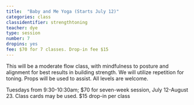 ```yaml
---
title:  "Baby and Me Yoga (Starts July 12)"
categories: class
classidentifier: strengthtoning
teacher: dye
type: session
number: 7
dropins: yes
fee: $70 for 7 classes. Drop-in fee $15
---
```

This will be a moderate flow class, with mindfulness to posture and alignment for
best results in building strength. We will utilize repetition for toning. Props
will be used to assist. All levels are welcome.

Tuesdays from 9:30-10:30am; $70 for seven-week session, July 12-August 23. Class
cards may be used. $15 drop-in per class
